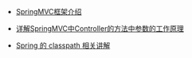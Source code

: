* [SpringMVC框架介绍](http://blog.csdn.net/cswhale/article/details/16941281)

* [详解SpringMVC中Controller的方法中参数的工作原理](http://www.cnblogs.com/fangjian0423/p/springMVC-request-param-analysis.html)

* [Spring 的 classpath 相关讲解](http://blog.csdn.net/iaiti/article/details/52593150)
